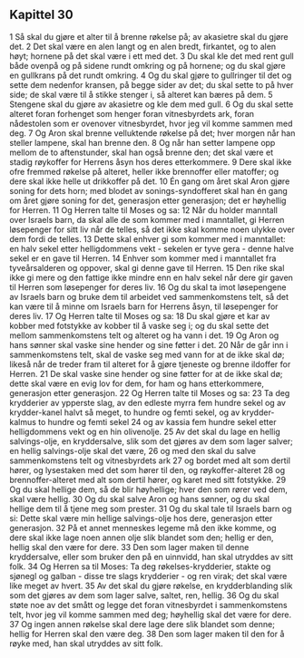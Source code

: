 ## Kapittel 30

1 Så skal du gjøre et alter til å brenne røkelse på; av akasietre skal du gjøre det.
2 Det skal være en alen langt og en alen bredt, firkantet, og to alen høyt; hornene på det skal være i ett med det.
3 Du skal kle det med rent gull både ovenpå og på sidene rundt omkring og på hornene; og du skal gjøre en gullkrans på det rundt omkring.
4 Og du skal gjøre to gullringer til det og sette dem nedenfor kransen, på begge sider av det; du skal sette to på hver side; de skal være til å stikke stenger i, så alteret kan bæres på dem.
5 Stengene skal du gjøre av akasietre og kle dem med gull.
6 Og du skal sette alteret foran forhenget som henger foran vitnesbyrdets ark, foran nådestolen som er ovenover vitnesbyrdet, hvor jeg vil komme sammen med deg.
7 Og Aron skal brenne velluktende røkelse på det; hver morgen når han steller lampene, skal han brenne den.
8 Og når han setter lampene opp mellom de to aftenstunder, skal han også brenne den; det skal være et stadig røykoffer for Herrens åsyn hos deres etterkommere.
9 Dere skal ikke ofre fremmed røkelse på alteret, heller ikke brennoffer eller matoffer; og dere skal ikke helle ut drikkoffer på det.
10 Én gang om året skal Aron gjøre soning for dets horn; med blodet av sonings-syndofferet skal han én gang om året gjøre soning for det, generasjon etter generasjon; det er høyhellig for Herren.
11 Og Herren talte til Moses og sa:
12 Når du holder manntall over Israels barn, da skal alle de som kommer med i manntallet, gi Herren løsepenger for sitt liv når de telles, så det ikke skal komme noen ulykke over dem fordi de telles.
13 Dette skal enhver gi som kommer med i manntallet: en halv sekel etter helligdommens vekt - sekelen er tyve gera - denne halve sekel er en gave til Herren.
14 Enhver som kommer med i manntallet fra tyveårsalderen og oppover, skal gi denne gave til Herren.
15 Den rike skal ikke gi mere og den fattige ikke mindre enn en halv sekel når dere gir gaven til Herren som løsepenger for deres liv.
16 Og du skal ta imot løsepengene av Israels barn og bruke dem til arbeidet ved sammenkomstens telt, så det kan være til å minne om Israels barn for Herrens åsyn, til løsepenger for deres liv.
17 Og Herren talte til Moses og sa:
18 Du skal gjøre et kar av kobber med fotstykke av kobber til å vaske seg i; og du skal sette det mellom sammenkomstens telt og alteret og ha vann i det.
19 Og Aron og hans sønner skal vaske sine hender og sine føtter i det.
20 Når de går inn i sammenkomstens telt, skal de vaske seg med vann for at de ikke skal dø; likeså når de treder fram til alteret for å gjøre tjeneste og brenne ildoffer for Herren.
21 De skal vaske sine hender og sine føtter for at de ikke skal dø; dette skal være en evig lov for dem, for ham og hans etterkommere, generasjon etter generasjon.
22 Og Herren talte til Moses og sa:
23 Ta deg krydderier av ypperste slag, av den edleste myrra fem hundre sekel og av krydder-kanel halvt så meget, to hundre og femti sekel, og av krydder-kalmus to hundre og femti sekel
24 og av kassia fem hundre sekel etter helligdommens vekt og en hin olivenolje.
25 Av det skal du lage en hellig salvings-olje, en kryddersalve, slik som det gjøres av dem som lager salver; en hellig salvings-olje skal det være,
26 og med den skal du salve sammenkomstens telt og vitnesbyrdets ark
27 og bordet med alt som dertil hører, og lysestaken med det som hører til den, og røykoffer-alteret
28 og brennoffer-alteret med alt som dertil hører, og karet med sitt fotstykke.
29 Og du skal hellige dem, så de blir høyhellige; hver den som rører ved dem, skal være hellig.
30 Og du skal salve Aron og hans sønner, og du skal hellige dem til å tjene meg som prester.
31 Og du skal tale til Israels barn og si: Dette skal være min hellige salvings-olje hos dere, generasjon etter generasjon.
32 På et annet menneskes legeme må den ikke komme, og dere skal ikke lage noen annen olje slik blandet som den; hellig er den, hellig skal den være for dere.
33 Den som lager maken til denne kryddersalve, eller som bruker den på en uinnvidd, han skal utryddes av sitt folk.
34 Og Herren sa til Moses: Ta deg røkelses-krydderier, stakte og sjønegl og galban - disse tre slags krydderier - og ren virak; det skal være like meget av hvert.
35 Av det skal du gjøre røkelse, en krydderblanding slik som det gjøres av dem som lager salve, saltet, ren, hellig.
36 Og du skal støte noe av det smått og legge det foran vitnesbyrdet i sammenkomstens telt, hvor jeg vil komme sammen med deg; høyhellig skal det være for dere.
37 Og ingen annen røkelse skal dere lage dere slik blandet som denne; hellig for Herren skal den være deg.
38 Den som lager maken til den for å røyke med, han skal utryddes av sitt folk.
